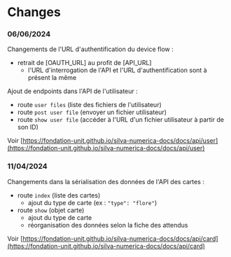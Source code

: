 Changes
===

### 06/06/2024

Changements de l'URL d'authentification du device flow :

- retrait de [OAUTH_URL] au profit de [API_URL]
  - l'URL d'interrogation de l'API et l'URL d'authentification sont à présent la même

Ajout de endpoints dans l'API de l'utilisateur :

- route `user files` (liste des fichiers de l'utilisateur)
- route `post user file` (envoyer un fichier utilisateur)
- route `show user file` (accéder à l'URL d'un fichier utilisateur à partir de son ID)

Voir [https://fondation-unit.github.io/silva-numerica-docs/docs/api/user](https://fondation-unit.github.io/silva-numerica-docs/docs/api/user)

### 11/04/2024

Changements dans la sérialisation des données de l'API des cartes :

- route `index` (liste des cartes) 
  - ajout du type de carte (ex : `"type": "flore"`)
- route `show` (objet carte)
  - ajout du type de carte
  - réorganisation des données selon la fiche des attendus

Voir [https://fondation-unit.github.io/silva-numerica-docs/docs/api/card](https://fondation-unit.github.io/silva-numerica-docs/docs/api/card)
